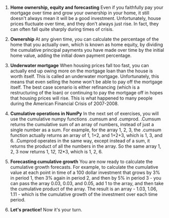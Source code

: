 1. **Home ownership, equity and forecasting**
Even if you faithfully pay your mortgage over time and grow your ownership in your home, it still doesn't always mean it will be a good investment. Unfortunately, house prices fluctuate over time, and they don't always just rise. In fact, they can often fall quite sharply during times of crisis.

2. **Ownership**
At any given time, you can calculate the percentage of the home that you actually own, which is known as home equity, by dividing the cumulative principal payments you have made over time by the initial home value, adding the initial down payment percentage.

3. **Underwater mortgage**
When housing prices fall too fast, you can actually end up owing more on the mortgage loan than the house is worth itself. This is called an underwater mortgage. Unfortunately, this means that even selling the home won't be able to pay off the mortgage itself. The best case scenario is either refinancing (which is a restructuring of the loan) or continuing to pay the mortgage off in hopes that housing prices will rise. This is what happened to many people during the American Financial Crisis of 2007-2008.

4. **Cumulative operations in NumPy**
In the next set of exercises, you will use the cumulative numpy functions .cumsum and .cumprod. .Cumsum returns the cumulative sum of an array of numbers, instead of just a single number as a sum. For example, for the array 1, 2, 3, the .cumsum function actually returns an array of 1, 1+2, and 1+2+3, which is 1, 3, and 6. .Cumprod operates in the same way, except instead of a sum, it returns the product of all the numbers in the array. So the same array 1, 2, 3 now returns 1, 1*2, 1*2*3, which is 1, 2, 6.

5. **Forecasting cumulative growth**
You are now ready to calculate the cumulative growth forecasts. For example, to calculate the cumulative value at each point in time of a 100 dollar investment that grows by 3% in period 1, then 3% again in period 2, and then by 5% in period 3 - you can pass the array 0.03, 0.03, and 0.05, add 1 to the array, and then take the cumulative product of the array. The result is an array - 1.03, 1.06, 1.11 - which is the cumulative growth of the investment over each time period.

6. **Let's practice!**
Now it's your turn.